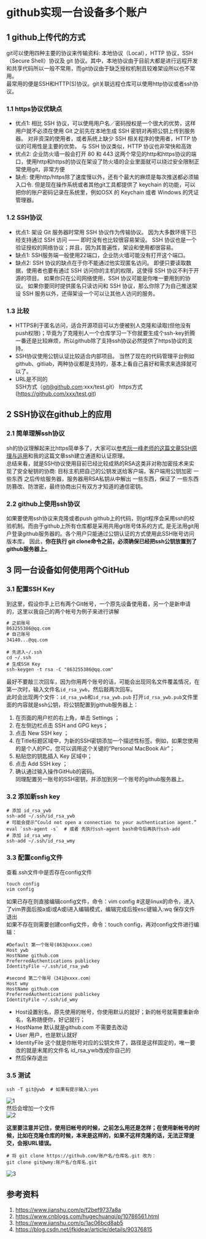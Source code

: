 # github实现一台设备多个账户    
## 1 github上传代的方式    
git可以使用四种主要的协议来传输资料: 本地协议（Local），HTTP 协议，SSH（Secure Shell）协议及 git 协议。其中，本地协议由于目前大都是进行远程开发和共享代码所以一般不常用，而git协议由于缺乏授权机制且较难架设所以也不常用。  
最常用的便是SSH和HTTP(S)协议。git关联远程仓库可以使用http协议或者ssh协议。  
### 1.1 https协议优缺点     
- 优点1: 相比 SSH 协议，可以使用用户名／密码授权是一个很大的优势，这样用户就不必须在使用 Git 之前先在本地生成 SSH 密钥对再把公钥上传到服务器。 对非资深的使用者，或者系统上缺少 SSH 相关程序的使用者，HTTP 协议的可用性是主要的优势。 与 SSH 协议类似，HTTP 协议也非常快和高效  
- 优点2: 企业防火墙一般会打开 80 和 443 这两个常见的http和https协议的端口，使用http和https的协议在架设了防火墙的企业里面就可以绕过安全限制正常使用git，非常方便  
- 缺点: 使用http/https除了速度慢以外，还有个最大的麻烦是每次推送都必须输入口令. 但是现在操作系统或者其他git工具都提供了 keychain 的功能，可以把你的账户密码记录在系统里，例如OSX 的 Keychain 或者 Windows 的凭证管理器。  
### 1.2 SSH协议    
- 优点1: 架设 Git 服务器时常用 SSH 协议作为传输协议。 因为大多数环境下已经支持通过 SSH 访问 —— 即时没有也比较很容易架设。 SSH 协议也是一个验证授权的网络协议；并且，因为其普遍性，架设和使用都很容易。  
- 缺点1: SSH服务端一般使用22端口，企业防火墙可能没有打开这个端口。  
- 缺点2: SSH 协议的缺点在于你不能通过他实现匿名访问。 即便只要读取数据，使用者也要有通过 SSH 访问你的主机的权限，这使得 SSH 协议不利于开源的项目。 如果你只在公司网络使用，SSH 协议可能是你唯一要用到的协议。 如果你要同时提供匿名只读访问和 SSH 协议，那么你除了为自己推送架设 SSH 服务以外，还得架设一个可以让其他人访问的服务。  
### 1.3 比较  
- HTTPS利于匿名访问，适合开源项目可以方便被别人克隆和读取(但他没有push权限)；毕竟为了克隆别人一个仓库学习一下你就要生成个ssh-key折腾一番还是比较麻烦，所以github除了支持ssh协议必然提供了https协议的支持。  
- SSH协议使用公钥认证比较适合内部项目。 当然了现在的代码管理平台例如github、gitliab，两种协议都是支持的，基本上看自己喜好和需求来选择就可以了。  
- URL是不同的    
SSH方式（git@github.com:xxx/test.git）
https方式 (https://github.com/xxx/test.git)
## 2 SSH协议在github上的应用  
### 2.1 简单理解ssh协议  
sh的协议理解起来比https简单多了，大家可以[参考阮一峰老师的这篇文章SSH原理与运用](https://blog.csdn.net/Leia21/article/details/93874986)和我的这篇文章ssh建立通道和认证原理。  
总结来看，就是SSH协议使用目前已经比较成熟的RSA这类非对称加密技术来实现了安全秘钥的协商: 目标主机把自己的公钥发送给客户端，客户端用公钥加密 一些东西 之后传给服务器，服务器用RSA私钥从中解出 一些东西，保证了 一些东西 防篡改、防泄密，最终协商出只有双方才知道的通信密钥。  
### 2.2 github上使用ssh协议  
如果要使用ssh协议来克隆或者push github上的代码，则git程序会采用ssh的校验机制。而由于github上所有仓库都是采用共用git账号体系的方式, 是无法用git用户登录github服务器的。各个用户只能通过公钥认证的方式使用此SSH账号访问版本库。 因此，**你在执行 git clone命令之前，必须确保已经把ssh公钥放置到了github服务器上。**    
## 3 同一台设备如何使用两个GitHub  
### 3.1 配置SSH Key  
到这里，假设你手上已有两个Git帐号，一个原先设备使用着，另一个是新申请的，这里以我自己的两个帐号为例子来进行讲解  
```txt
# 之前账号 
863255386@qq.com
# 自己账号
34140...@qq.com
```
```shell
# 先进入~/.ssh
cd ~/.ssh 
# 生成SSH Key
ssh-keygen -t rsa -C "863255386@qq.com"
```
最好不要敲三次回车，因为你用两个账号的话，可能会出现同名文件覆盖情况，在第一次时，输入文件名`id_rsa_ywb`，然后敲两次回车。  
此时会出现两个文件：`id_rsa_ywb`和`id_rsa_ywb.pub`
打开`id_rsa_ywb.pub`文件里面的内容就是ssh公钥，将公钥配置到github服务器上：  
1. 在页面的用户栏的右上角，单击  Settings ；  
2. 在左侧边栏点击 SSH and GPG keys；  
3. 点击   New SSH key ；  
4. 在Title标题区域中，为新的SSH密钥添加一个描述性标签。例如，如果您使用的是个人的PC，您可以调用这个关键的“Personal MacBook Air”；  
5. 粘贴您的钥匙插入 Key 区域中；  
6. 点击  Add SSH key ；  
7. 确认通过输入操作GitHub的密码。  
同理配置另一账号的SSH密钥，并添加到另一个账号的github服务器上。  
### 3.2 添加新ssh key  
```shell
# 添加 id_rsa_ywb
ssh-add ~/.ssh/id_rsa_ywb
# 可能会提示“Could not open a connection to your authentication agent.”  
eval `ssh-agent -s`  # 或者 先执行ssh-agent bash命令后再执行ssh-add
# 添加 id_rsa_wmy
ssh-add ~/.ssh/id_rsa_wmy
```
### 3.3 配置config文件  
查看.ssh文件中是否存在config文件  
```shell
touch config
vim config
```
如果已存在则直接编辑config文件，命令：vim config #这是linux的命令，进入了vim界面后按a或i或A或I进入编辑模式，编辑完成后按esc键输入:wq 保存文件退出  
如果不存在则需要创建config文件，命令：touch config，再对config文件进行编辑：  
```shell
#Default 第一个账号(863@xxxx.com)
Host ywb
HostName github.com
PreferredAuthentications publickey
IdentityFile ~/.ssh/id_rsa_ywb

#second 第二个账号（341@xxxx.com）
Host wmy
HostName github.com
PreferredAuthentications publickey
IdentityFile ~/.ssh/id_wmy
```
- Host设置别名，原先使用的帐号，你使用默认的就好；新的帐号就需要重新命名，名称随便你，好记就行；  
- HostName 默认就是github.com 不需要去改动  
- User 用户，也是默认就好  
- IdentityFile 这个就是你帐号对应的公钥文件了，路径是这样固定的，唯一要改的就是末尾的文件名  id_rsa_ywb改成你自己的  
- 然后保存退出  
### 3.5 测试    
```shell
ssh -T git@ywb  # 如果有提示输入:yes
```
![1](./img/010_1.png)  
然后会增加一个文件  
![2](./img/010_2.png)  

**这里要注意并记住，使用旧帐号的时候，之前怎么用还是怎样；在使用新帐号的时候，比如在克隆仓库的时候，本来是这样的，如果不这样克隆的话，无法正常提交，会报URL错误。**     
```shell
# 将 git clone https://github.com/账户名/仓库名.git 改为：  
git clone git@wmy:账户名/仓库名.git
```
![3](./img/010_3.png)



## 参考资料  
1. https://www.jianshu.com/p/f2bef9737a8a  
2. https://www.cnblogs.com/hugechuanqi/p/10786561.html  
3. https://www.jianshu.com/p/1ac06bcd8ab5  
4. https://blog.csdn.net/jfkidear/article/details/90376815  

